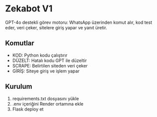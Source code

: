 # Zekabot V1

GPT-4o destekli görev motoru: WhatsApp üzerinden komut alır, kod test eder, veri çeker, sitelere giriş yapar ve yanıt üretir.

## Komutlar
- KOD: Python kodu çalıştırır
- DÜZELT: Hatalı kodu GPT ile düzeltir
- SCRAPE: Belirtilen siteden veri çeker
- GİRİŞ: Siteye giriş ve işlem yapar

## Kurulum
1. requirements.txt dosyasını yükle
2. .env içeriğini Render ortamına ekle
3. Flask deploy et
